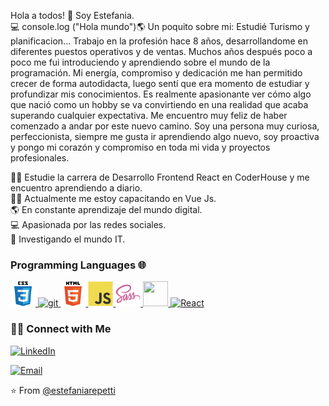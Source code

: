 Hola a todos! 👋 Soy Estefania. <br>
💻 console.log ("Hola mundo")🌎 Un poquito sobre mi: Estudié Turismo y planificacion... Trabajo en la profesión hace 8 años, desarrollandome en diferentes puestos operativos y de ventas. Muchos años después poco a poco me fui introduciendo y aprendiendo sobre el mundo de la programación. Mi energía, compromiso y dedicación me han permitido crecer de forma autodidacta, luego sentí que era momento de estudiar y profundizar mis conocimientos. Es realmente apasionante ver cómo algo que nació como un hobby se va convirtiendo en una realidad que acaba superando cualquier expectativa. Me encuentro muy feliz de haber comenzado a andar por este nuevo camino. Soy una persona muy curiosa, perfeccionista, siempre me gusta ir aprendiendo algo nuevo, soy proactiva y pongo mi corazón y compromiso en toda mi vida y proyectos profesionales.

🙋‍♀️ Estudie la carrera de Desarrollo Frontend React en CoderHouse y me encuentro aprendiendo a diario. <br>
💪🏻 Actualmente me estoy capacitando en Vue Js. <br>
🌎 En constante aprendizaje del mundo digital.<br>
💻 Apasionada por las redes sociales. <br>
📖 Investigando el mundo IT. <br>


### Programming Languages 🌐

<p align="left"> <a href="https://www.w3schools.com/css/" target="_blank"> <img src="https://raw.githubusercontent.com/devicons/devicon/master/icons/css3/css3-original-wordmark.svg" alt="css3" width="40" height="40"/> </a> <a href="https://git-scm.com/" target="_blank"> <img src="https://www.vectorlogo.zone/logos/git-scm/git-scm-icon.svg" alt="git" width="40" height="40"/> </a> <a href="https://www.w3.org/html/" target="_blank"> <img src="https://raw.githubusercontent.com/devicons/devicon/master/icons/html5/html5-original-wordmark.svg" alt="html5" width="40" height="40"/> </a> <a href="https://developer.mozilla.org/en-US/docs/Web/JavaScript" target="_blank"> <img src="https://raw.githubusercontent.com/devicons/devicon/master/icons/javascript/javascript-original.svg" alt="javascript" width="40" height="40"/> </a> <a href="https://sass-lang.com" target="_blank"> <img src="https://raw.githubusercontent.com/devicons/devicon/master/icons/sass/sass-original.svg" alt="sass" width="40" height="40"/> </a> <a href="https://getbootstrap.com/docs/5.3/getting-started/introduction/" target="_blank" > <img src="https://icongr.am/devicon/bootstrap-plain.svg?size=128&color=currentColor" width="40" height="40"> </a>  <a href="https://es.react.dev/" target="_blank">  <img src="https://icongr.am/devicon/react-original.svg?size=128&color=currentColor" alt="React" width="40" height="40"/> </a> </p>

 


<h3> 🤝🏻 Connect with Me </h3>

<p align="center">

<a href="https://www.linkedin.com/in/estefanía-repetti-4991ab14a/" target="_blank"><img alt="LinkedIn" src="https://img.shields.io/badge/LinkedIn-@estefaniarepetti-blue?style=flat&logo=linkedin"></a>

<a href="mailto:repetti.stefania@gmail.com"><img alt="Email" src="https://img.shields.io/badge/Email-reppetti.stefania@gmail.com-blue?style=flat&logo=gmail"></a>
</p>


⭐️ From [@estefaniarepetti](https://github.com/estefaniarepetti)
